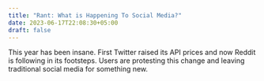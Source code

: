 ```yaml
---
title: "Rant: What is Happening To Social Media?"
date: 2023-06-17T22:08:30+05:00
draft: false
---
```


This year has been insane. First Twitter raised its API prices and now Reddit is following in its footsteps. Users are protesting this change and leaving traditional social media for something new.
